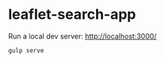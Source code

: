 # leaflet-search-app

Run a local dev server:  [http://localhost:3000/](http://localhost:3000/)
```
gulp serve
```
